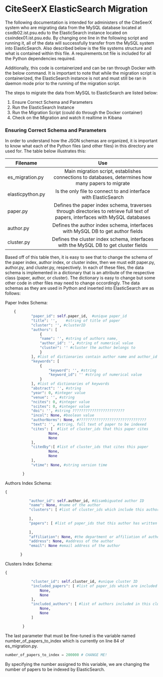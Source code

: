 # CiteSeerX ElasticSearch Migration

The following documentation is intended for administers of the CiteSeerX system who are migrating data from the MySQL database located at csxdb02.ist.psu.edu to the ElasticSearch instance located on csxindex01.ist.psu.edu. By changing one line in the following script and running it, all of the data will successfully transfer from the MySQL system into ElasticSearch. Also described below is the file systems structure and what is contained within this file. A requirements.txt file is included for all the Python dependencies required.

Additionally, this code is containerized and can be ran through Docker with the below command. It is important to note that while the migration script is containerized, the ElasticSearch instance is not and must still be ran in daemon mode prior to the running of the migration script.

The steps to migrate the data from MySQL to ElasticSearch are listed below:

1. Ensure Correct Schema and Parameters
2. Run the ElasticSearch Instance
3. Run the Migration Script (could do through the Docker container)
4. Check on the Migration and watch it realtime in Kibana

### Ensuring Correct Schema and Parameters

In order to understand how the JSON schemas are organized, it is important to know what each of the Python files (and other files) in this directory are used for. The table below illustrates this:

| Filename        | Use         |
| ------------- |:-------------:|
| es_migration.py      | Main migration script, establishes connections to databases, determines how many papers to migrate |
| elasticpython.py      | Is the only file to connect to and interface with ElasticSearch     |
| paper.py | Defines the paper index schema, traverses through directories to retrieve full text of papers, interfaces with MySQL databases      |
| author.py | Defines the author index schema, interfaces with MySQL DB to get author fields |
| cluster.py | Defines the cluster index schema, interfaces with the MySQL DB to get cluster fields  |

Based off of this table then, it is easy to see that to change the schema of the paper index, author index, or cluster index, then we must edit paper.py, author.py, and cluster.py, respectively. In each of these files, the data schema is implemented in a dictionary that is an attribute of the respective class (paper, author, or cluster). The dictionary is easy to change but some other code in other files may need to change occordingly. The data schemas as they are used in Python and inserted into ElasticSearch are as follows:

Paper Index Schema:

```python
    {
			"paper_id": self.paper_id,	#unique paper_id
			"title": '',	#string of title of paper
			"cluster": '', #clusterID
			"authors": [
				{
				"name": '', #string of authors name,
				"author_id": '', #string of numerical value
				"cluster": '' #cluster the author belongs to 
				}
			], #list of dictionaries contain author name and author_id
			"keywords": [
				{
					"keyword": '', #string
					"keyword_id": '' #string of numerical value
				}
			], #list of dictionaries of keywords
			"abstract": '', #string
			"year": 0, #integer value
			"venue": '', #string 
			"ncites": 0, #integer value
			"scites": 0, #integer value
			"doi": '', #string ????????????????????????
			"incol": None, #boolean value
			"authorNorms": None, #???????????????????????????????
			"text": '', #string, full text of paper to be indexed
			"cites": [	#list of cluster_ids that this paper cites
					None,
					None
			], 
			"citedby":[	#list of cluster_ids that cites this paper
					None,
					None
			], 
			"vtime": None, #string version time

		}
```

Authors Index Schema:
 
 ```python
 {

			"author_id": self.author_id, #disambiguated author ID
			"name": None, #name of the author
			"clusters": [ #list of cluster_ids which include this author name
				
			],
			"papers": [ #list of paper_ids that this author has written
				
			],
			"affiliation": None, #the department or affiliation of author
			"address": None, #address of the author
			"email": None #email address of the author

		}
```

Clusters Index Schema:

```python
{

			"cluster_id": self.cluster_id, #unique cluster ID
			"included_papers": [ #list of paper_ids which are included in this cluster
				None,
				None
			],
			"included_authors": [ #list of authors included in this cluster
				None,
				None
			]

		}
```

The last parameter that must be fine-tuned is the variable named number_of_papers_to_index which is currently on line 84 of es_migration.py.
```python
number_of_papers_to_index = 200000 # CHANGE ME!
```
By specifying the number assigned to this variable, we are changing the number of papers to be indexed by ElasticSearch.
